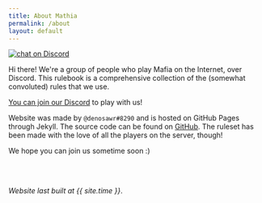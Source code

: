 ```yaml
---
title: About Mathia
permalink: /about
layout: default
---
```


<a href="https://discord.gg/y5QaQA">
<img src="https://img.shields.io/discord/569859070392270849?logo=discord" alt="chat on Discord"></a>

Hi there! We're a group of people who play Mafia on the Internet, over Discord. This rulebook is a comprehensive collection of the (somewhat convoluted) rules that we use.

[You can join our Discord](https://discord.gg/cwfdjE) to play with us!

Website was made by `@denosawr#8290` and is hosted on GitHub Pages through Jekyll. The source code can be found on [GitHub](https://github.com/denosawr/mathia-rulebook). The ruleset has been made with the love of all the players on the server, though!

We hope you can join us sometime soon :)

<br>
<br>

_Website last built at {{ site.time }}_.